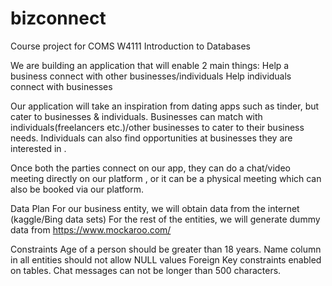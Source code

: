 # bizconnect
Course project for COMS W4111 Introduction to Databases

We are building an application that will enable 2 main things:
Help a business connect with other businesses/individuals
Help individuals connect with businesses 

Our application will take an inspiration from dating apps such as tinder, but cater to businesses & individuals. Businesses can match with individuals(freelancers etc.)/other businesses to cater to their business needs.
Individuals can also find opportunities at businesses they are interested in .

Once both the parties connect on our app, they can do a chat/video meeting directly on our platform , or it can be a physical meeting which can also be booked via our platform.

Data Plan
For our business entity, we will obtain data from the internet (kaggle/Bing data sets)
For the rest of the entities, we will generate dummy data from https://www.mockaroo.com/

Constraints
Age of a person should be greater than 18 years. 
Name column in all entities should not allow NULL values
Foreign Key constraints enabled on tables.
Chat messages can not be longer than 500 characters.
